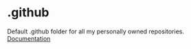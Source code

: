 # .github
Default .github folder for all my personally owned repositories.  
[Documentation](https://docs.github.com/en/communities/setting-up-your-project-for-healthy-contributions/creating-a-default-community-health-file)
